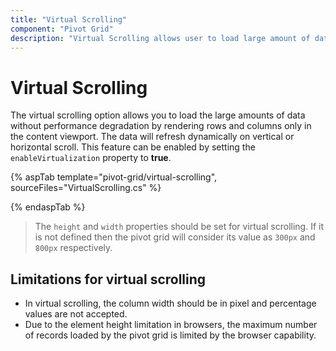 ```yaml
---
title: "Virtual Scrolling"
component: "Pivot Grid"
description: "Virtual Scrolling allows user to load large amount of data without performance degradation."
---
```


# Virtual Scrolling

The virtual scrolling option allows you to load the large amounts of data without performance degradation by rendering rows and columns only in the content viewport. The data will refresh dynamically on vertical or horizontal scroll. This feature can be enabled by setting the `enableVirtualization` property to **true**.

{% aspTab template="pivot-grid/virtual-scrolling", sourceFiles="VirtualScrolling.cs" %}

{% endaspTab %}

> The `height` and `width` properties should be set for virtual scrolling. If it is not defined then the pivot grid will consider its value as `300px` and `800px` respectively.

## Limitations for virtual scrolling

* In virtual scrolling, the column width should be in pixel and percentage values are not accepted.
* Due to the element height limitation in browsers, the maximum number of records loaded by the pivot grid is limited by the browser capability.
